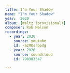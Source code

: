 ```yaml
---
title: I'm Your Shadow
name: "I'm Your Shadow"
year:  2020
album: [Waltz (provisional)]
composer: Rob Nelson
recordingz:
  - year: 2020
    source: youtube
    id: -a2MKsrppdg
  - year: 2020
    source: soundcloud
    id: 798983347

---
```




